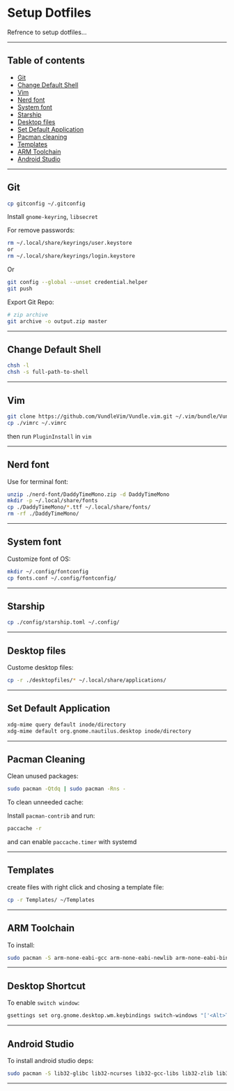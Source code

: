 # Setup Dotfiles

Refrence to setup dotfiles...

---

## Table of contents

- [Git](#git)
- [Change Default Shell](#change-default-shell)
- [Vim](#vim)
- [Nerd font](#nerd-font)
- [System font](#system-font)
- [Starship](#starship)
- [Desktop files](#desktop-files)
- [Set Default Application](#set-default-application)
- [Pacman cleaning](#pacman-cleaning)
- [Templates](#templates)
- [ARM Toolchain](#arm-toolchain)
- [Android Studio](#android-studio)

---

## Git

```bash
cp gitconfig ~/.gitconfig
```

Install `gnome-keyring`, `libsecret`

For remove passwords:

```bash
rm ~/.local/share/keyrings/user.keystore
or
rm ~/.local/share/keyrings/login.keystore
```

Or

```bash
git config --global --unset credential.helper
git push
```

Export Git Repo:

```bash
# zip archive
git archive -o output.zip master
```

---

## Change Default Shell

```sh
chsh -l
chsh -s full-path-to-shell
```

---

## Vim

```bash
git clone https://github.com/VundleVim/Vundle.vim.git ~/.vim/bundle/Vundle.vim
cp ./vimrc ~/.vimrc
```

then run `PluginInstall` in `vim`

---

## Nerd font

Use for terminal font:

```bash
unzip ./nerd-font/DaddyTimeMono.zip -d DaddyTimeMono
mkdir -p ~/.local/share/fonts
cp ./DaddyTimeMono/*.ttf ~/.local/share/fonts/
rm -rf ./DaddyTimeMono/
```

---

## System font

Customize font of OS:

```bash
mkdir ~/.config/fontconfig
cp fonts.conf ~/.config/fontconfig/
```

---

## Starship

```bash
cp ./config/starship.toml ~/.config/
```

---

## Desktop files

Custome desktop files:

```bash
cp -r ./desktopfiles/* ~/.local/share/applications/
```

---

## Set Default Application

```bash
xdg-mime query default inode/directory
xdg-mime default org.gnome.nautilus.desktop inode/directory
```

---

## Pacman Cleaning

Clean unused packages:

```bash
sudo pacman -Qtdq | sudo pacman -Rns -
```

To clean unneeded cache:

Install `pacman-contrib` and run:

```bash
paccache -r
```

and can enable `paccache.timer` with systemd



---

## Templates

create files with right click and chosing a template file:

```bash
cp -r Templates/ ~/Templates
```

---

## ARM Toolchain

To install:

```bash
sudo pacman -S arm-none-eabi-gcc arm-none-eabi-newlib arm-none-eabi-binutils openocd
```

---

## Desktop Shortcut

To enable `switch window`:

```bash
gsettings set org.gnome.desktop.wm.keybindings switch-windows "['<Alt>Tab']"
```

---

## Android Studio

To install android studio deps:

```bash
sudo pacman -S lib32-glibc lib32-ncurses lib32-gcc-libs lib32-zlib lib32-bzip2
```

---

